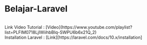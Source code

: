 # Belajar-Laravel
 <br>
 Link Video Tutorial : [Video](https://www.youtube.com/playlist?list=PLFIM0718LjIWiihbBIq-SWPU6b6x21Q_2)

 <br>
Installation Laravel : [Link][https://laravel.com/docs/10.x/installation]


